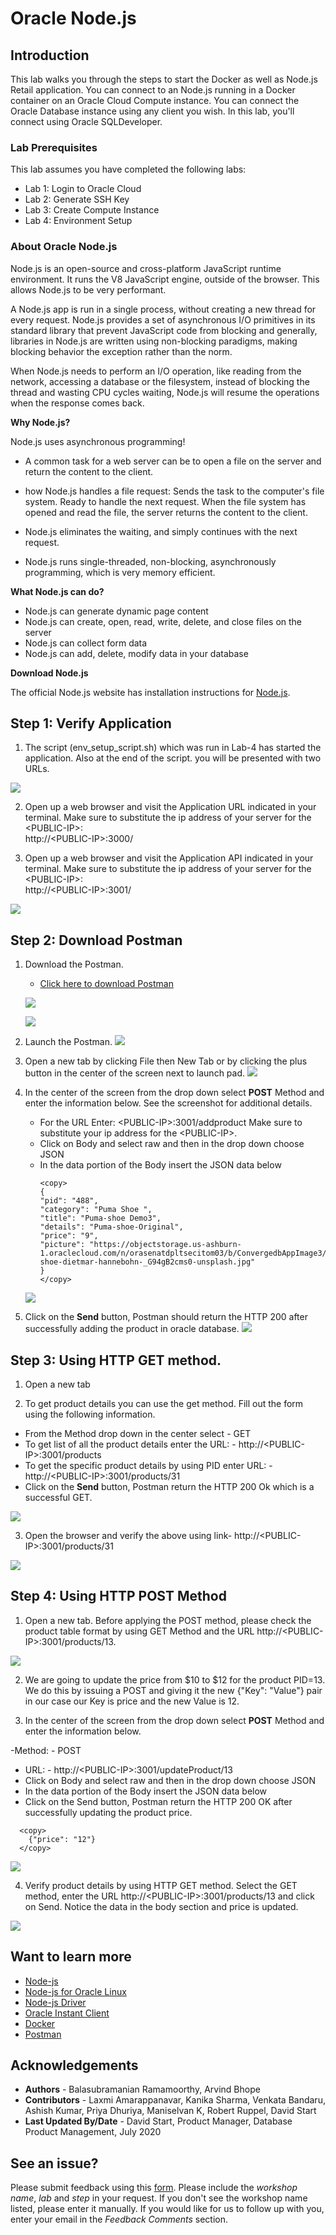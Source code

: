 # Oracle Node.js

## Introduction

This lab walks you through the steps to start the Docker as well as Node.js Retail application. You can connect to an Node.js running in a Docker container on an Oracle Cloud Compute instance. You can connect the Oracle Database instance using any client you wish. In this lab, you'll connect using Oracle SQLDeveloper.

### Lab Prerequisites

This lab assumes you have completed the following labs:
- Lab 1: Login to Oracle Cloud
- Lab 2: Generate SSH Key
- Lab 3: Create Compute Instance
- Lab 4: Environment Setup

### About Oracle Node.js

Node.js is an open-source and cross-platform JavaScript runtime environment. It runs the V8 JavaScript engine, outside of the browser. This allows Node.js to be very performant.

A Node.js app is run in a single process, without creating a new thread for every request. Node.js provides a set of asynchronous I/O primitives in its standard library that prevent JavaScript code from blocking and generally, libraries in Node.js are written using non-blocking paradigms, making blocking behavior the exception rather than the norm.

When Node.js needs to perform an I/O operation, like reading from the network, accessing a database or the filesystem, instead of blocking the thread and wasting CPU cycles waiting, Node.js will resume the operations when the response comes back.

 [](youtube:zQtRwTOwisI)

**Why Node.js?**

  Node.js uses asynchronous programming!
-	A common task for a web server can be to open a file on the server and return the content to the client.
-	how Node.js handles a file request:
	     Sends the task to the computer's file system.
         Ready to handle the next request.
         When the file system has opened and read the file, the server returns the content to the client.

-	Node.js eliminates the waiting, and simply continues with the next request.
-	Node.js runs single-threaded, non-blocking, asynchronously programming, which is very memory efficient.

**What Node.js can do?**
-	Node.js can generate dynamic page content
-	Node.js can create, open, read, write, delete, and close files on the server
-	Node.js can collect form data
-	Node.js can add, delete, modify data in your database

**Download Node.js**

   The official Node.js website has installation instructions for [Node.js](https://yum.oracle.com/oracle-linux-nodejs.html).

## Step 1:  Verify Application

1.  The script (env\_setup\_script.sh) which was run in Lab-4 has started the application. Also at the end of the script. you      will be presented with two URLs.

![](./images/appscript4a.png " ")

2. Open up a web browser and visit the Application URL indicated in your terminal. Make sure to substitute the ip address of your server for the &lt;PUBLIC-IP&gt;:   
http://&lt;PUBLIC-IP&gt;:3000/

3. Open up a web browser and visit the Application API indicated in your terminal. Make sure to substitute the ip address of your server for the &lt;PUBLIC-IP&gt;:   
http://&lt;PUBLIC-IP&gt;:3001/

![](./images/application_home_pageupdated.png " ")

## Step 2: Download Postman

 1. Download the Postman.
    -  [Click here to download Postman](https://www.postman.com/downloads/)

    ![](./images/postman1a.png " ")

    ![](./images/postman2a.png " ")

 2. Launch the Postman.
    ![](./images/nodejs-postman1a.png " ")

 3. Open a new tab by clicking File then New Tab or by clicking the plus button in the center of the screen next to launch pad.
    ![](./images/new_postman_tab.png " ")

 4. In the center of the screen from the drop down select **POST** Method and enter the information below. See the screenshot for additional details.

    - For the URL Enter: &lt;PUBLIC-IP&gt;:3001/addproduct Make sure to substitute your ip address for the &lt;PUBLIC-IP&gt;.
    - Click on Body and select raw and then in the drop down choose JSON
    - In the data portion of the Body insert the JSON data below
      ````
      <copy>  
      {
      "pid": "488",
      "category": "Puma Shoe ",
      "title": "Puma-shoe Demo3",
      "details": "Puma-shoe-Original",
      "price": "9",
      "picture": "https://objectstorage.us-ashburn-1.oraclecloud.com/n/orasenatdpltsecitom03/b/ConvergedbAppImage3/o/Puma-shoe-dietmar-hannebohn-_G94gB2cms0-unsplash.jpg"
      }  
      </copy>
      ````
    ![](./images/nodejs2a.png " ")


5. Click on the **Send** button, Postman should return the HTTP 200 after successfully adding the product in oracle database.
![](./images/postman_return.png " ")

## Step 3: Using HTTP GET method.

1. Open a new tab

2. To get product details you can use the get method. Fill out the form using the following information.  
- From the Method drop down in the center select - GET  
- To get list of all the product details enter the URL: - http://&lt;PUBLIC-IP&gt;:3001/products  
- To get the specific product details by using PID enter URL: - http://&lt;PUBLIC-IP&gt;:3001/products/31  
- Click on the **Send** button, Postman return the HTTP 200 Ok which is a successful GET.

![](./images/postman10a.png " ")

3. Open the browser and verify the above using link- http://&lt;PUBLIC-IP&gt;:3001/products/31

![](./images/nodejs-postman5a.png " ")

## Step 4: Using HTTP POST Method


1. Open a new tab. Before applying the POST method, please check the product table format by using GET Method and the URL http://&lt;PUBLIC-IP&gt;:3001/products/13.

  ![](./images/postman_pid_13_check.png " ")

2. We are going to update the price from $10 to $12 for the product PID=13. We do this by issuing a POST and giving it the new {"Key": "Value"} pair in our case our Key is price and the new Value is 12.

3. In the center of the screen from the drop down select **POST** Method and enter the information below.

-Method: - POST  
- URL: - http://&lt;PUBLIC-IP&gt;:3001/updateProduct/13  
- Click on Body and select raw and then in the drop down choose JSON
- In the data portion of the Body insert the JSON data below
- Click on the Send button, Postman return the HTTP 200 OK after successfully updating the product price.
````
  <copy>
	{"price": "12"}
  </copy>
````

![](./images/postman12a.png " ")

4. Verify product details by using HTTP GET method. Select the GET method, enter the URL http://&lt;PUBLIC-IP&gt;:3001/products/13 and click on Send. Notice the data in the body section and price is updated.  

![](./images/postman_after_update.png " ")

## Want to learn more

   - [Node-js](https://nodejs.org/en/)
   - [Node-js for Oracle Linux](https://yum.oracle.com/oracle-linux-nodejs.html)  
   - [Node-js Driver](https://oracle.github.io/node-oracledb/)
   - [Oracle Instant Client](https://www.oracle.com/in/database/technologies/instant-client/downloads.html)
   - [Docker](https://www.docker.com/)
   - [Postman](https://www.postman.com/)


## Acknowledgements
* **Authors** - Balasubramanian Ramamoorthy, Arvind Bhope
* **Contributors** - Laxmi Amarappanavar, Kanika Sharma, Venkata Bandaru, Ashish Kumar, Priya Dhuriya, Maniselvan K, Robert Ruppel, David Start
* **Last Updated By/Date** - David Start, Product Manager, Database Product Management, July 2020

## See an issue?
Please submit feedback using this [form](https://apexapps.oracle.com/pls/apex/f?p=133:1:::::P1_FEEDBACK:1). Please include the *workshop name*, *lab* and *step* in your request.  If you don't see the workshop name listed, please enter it manually. If you would like for us to follow up with you, enter your email in the *Feedback Comments* section.
